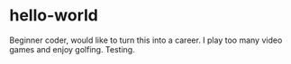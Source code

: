 # hello-world
Beginner coder, would like to turn this into a career.
I play too many video games and enjoy golfing.
Testing.
